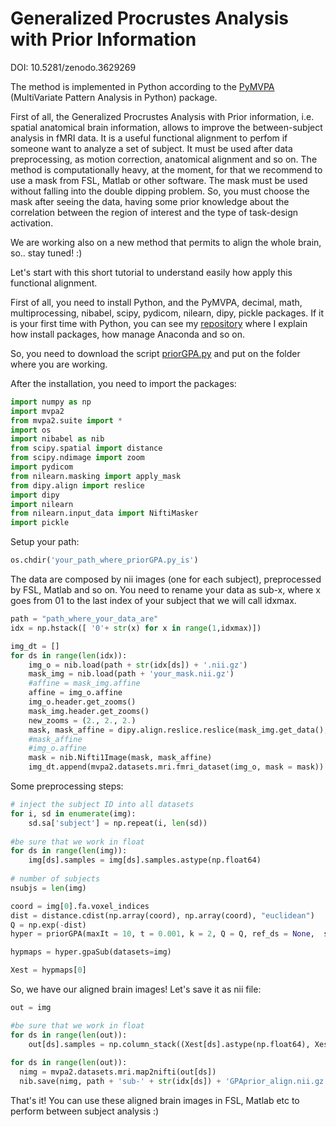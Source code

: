 # Generalized Procrustes Analysis with Prior Information
DOI: 10.5281/zenodo.3629269

The method is implemented in Python according to the [PyMVPA](http://www.pymvpa.org/index.html) (MultiVariate Pattern Analysis in Python) package. 

First of all, the Generalized Procrustes Analysis with Prior information, i.e. spatial anatomical brain information, allows to improve the between-subject analysis in fMRI data. It is a useful functional alignment to perfom if someone want to analyze a set of subject. It must be used after data preprocessing, as motion correction, anatomical alignment and so on. The method is computationally heavy, at the moment, for that we recommend to use a mask from FSL, Matlab or other software. The mask must be used without falling into the double dipping problem. So, you must choose the mask after seeing the data, having some prior knowledge about the correlation between the region of interest and the type of task-design activation.

We are working also on a new method that permits to align the whole brain, so.. stay tuned! :)

Let's start with this short tutorial to understand easily how apply this functional alignment.

First of all, you need to install Python, and the PyMVPA, decimal, math, multiprocessing, nibabel, scipy, pydicom, nilearn, dipy, pickle packages. If it is your first time with Python, you can see my [repository](https://github.com/angeella/Python_Tutorial) where I explain how install packages, how manage Anaconda and so on.

So, you need to download the script [priorGPA.py](https://github.com/angeella/priorGPA/blob/master/priorGPA.py) and put on the folder where you are working. 

After the installation, you need to import the packages:
```python
import numpy as np
import mvpa2
from mvpa2.suite import *
import os
import nibabel as nib
from scipy.spatial import distance
from scipy.ndimage import zoom
import pydicom
from nilearn.masking import apply_mask
from dipy.align import reslice
import dipy
import nilearn
from nilearn.input_data import NiftiMasker
import pickle
```
Setup your path:

```python
os.chdir('your_path_where_priorGPA.py_is')
```
The data are composed by nii images (one for each subject), preprocessed by FSL, Matlab and so on. You need to rename your data as sub-x, where x goes from 01 to the last index of your subject that we will call idxmax.

```python
path = "path_where_your_data_are"
idx = np.hstack([ '0'+ str(x) for x in range(1,idxmax)])

img_dt = []
for ds in range(len(idx)):
    img_o = nib.load(path + str(idx[ds]) + '.nii.gz')
    mask_img = nib.load(path + 'your_mask.nii.gz')
    #affine = mask_img.affine
    affine = img_o.affine
    img_o.header.get_zooms()
    mask_img.header.get_zooms()
    new_zooms = (2., 2., 2.)
    mask, mask_affine = dipy.align.reslice.reslice(mask_img.get_data(), mask_img.affine, mask_img.header.get_zooms(), new_zooms)
    #mask_affine
    #img_o.affine
    mask = nib.Nifti1Image(mask, mask_affine)
    img_dt.append(mvpa2.datasets.mri.fmri_dataset(img_o, mask = mask))  
```
Some preprocessing steps:

```python
# inject the subject ID into all datasets
for i, sd in enumerate(img):
    sd.sa['subject'] = np.repeat(i, len(sd))
    
#be sure that we work in float
for ds in range(len(img)):
    img[ds].samples = img[ds].samples.astype(np.float64)   
  
# number of subjects
nsubjs = len(img)
```

```python
coord = img[0].fa.voxel_indices
dist = distance.cdist(np.array(coord), np.array(coord), "euclidean")
Q = np.exp(-dist)
hyper = priorGPA(maxIt = 10, t = 0.001, k = 2, Q = Q, ref_ds = None,  scaling=True, reflection = True, subj=False)

hypmaps = hyper.gpaSub(datasets=img)

Xest = hypmaps[0]
```
So, we have our aligned brain images! Let's save it as nii file:

```python
out = img

#be sure that we work in float
for ds in range(len(out)): 
    out[ds].samples = np.column_stack((Xest[ds].astype(np.float64), Xest[ds].astype(np.float64)))
    
for ds in range(len(out)):
  nimg = mvpa2.datasets.mri.map2nifti(out[ds])
  nib.save(nimg, path + 'sub-' + str(idx[ds]) + 'GPAprior_align.nii.gz')
```
That's it! You can use these aligned brain images in FSL, Matlab etc to perform between subject analysis :)

